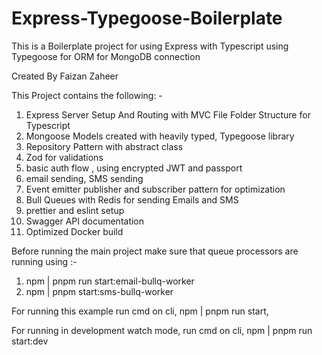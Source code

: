 # Express-Typegoose-Boilerplate

This is a Boilerplate project for using Express with Typescript using Typegoose for ORM for MongoDB connection

Created By Faizan Zaheer

This Project contains the following: -

1. Express Server Setup And Routing with MVC File Folder Structure for Typescript
2. Mongoose Models created with heavily typed, Typegoose library
3. Repository Pattern with abstract class
4. Zod for validations
5. basic auth flow , using encrypted JWT and passport
6. email sending, SMS sending
7. Event emitter publisher and subscriber pattern for optimization
8. Bull Queues with Redis for sending Emails and SMS
9. prettier and eslint setup
10. Swagger API documentation
11. Optimized Docker build


Before running the main project make sure that queue processors are running using :-
1. npm | pnpm run start:email-bullq-worker 
2. npm | pnpm start:sms-bullq-worker


For running this example run cmd on cli, npm | pnpm run start,

For running in development watch mode, run cmd on cli, npm | pnpm run start:dev

<!-- Before running docker build or docker-compose up , make sure to run pnpm i to generate a pnpm-lock.yaml file -->
